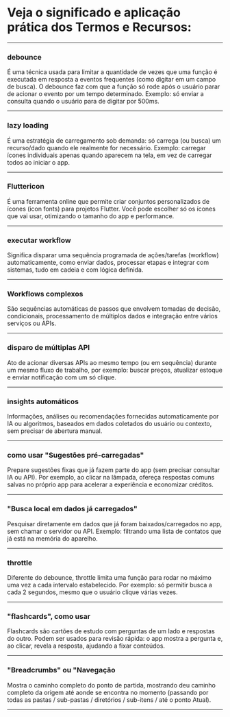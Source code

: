 # Veja o significado e aplicação prática dos Termos e Recursos:

***

### **debounce**
É uma técnica usada para limitar a quantidade de vezes que uma função é executada em resposta a eventos frequentes (como digitar em um campo de busca). O debounce faz com que a função só rode após o usuário parar de acionar o evento por um tempo determinado. Exemplo: só enviar a consulta quando o usuário para de digitar por 500ms.

***

### **lazy loading**
É uma estratégia de carregamento sob demanda: só carrega (ou busca) um recurso/dado quando ele realmente for necessário. Exemplo: carregar ícones individuais apenas quando aparecem na tela, em vez de carregar todos ao iniciar o app.

***

### **Fluttericon**
É uma ferramenta online que permite criar conjuntos personalizados de ícones (icon fonts) para projetos Flutter. Você pode escolher só os ícones que vai usar, otimizando o tamanho do app e performance.

***

### **executar workflow**
Significa disparar uma sequência programada de ações/tarefas (workflow) automaticamente, como enviar dados, processar etapas e integrar com sistemas, tudo em cadeia e com lógica definida.

***

### **Workflows complexos**
São sequências automáticas de passos que envolvem tomadas de decisão, condicionais, processamento de múltiplos dados e integração entre vários serviços ou APIs.

***

### **disparo de múltiplas API**
Ato de acionar diversas APIs ao mesmo tempo (ou em sequência) durante um mesmo fluxo de trabalho, por exemplo: buscar preços, atualizar estoque e enviar notificação com um só clique.

***

### **insights automáticos**
Informações, análises ou recomendações fornecidas automaticamente por IA ou algoritmos, baseados em dados coletados do usuário ou contexto, sem precisar de abertura manual.

***

### **como usar "Sugestões pré-carregadas"**
Prepare sugestões fixas que já fazem parte do app (sem precisar consultar IA ou API). Por exemplo, ao clicar na lâmpada, ofereça respostas comuns salvas no próprio app para acelerar a experiência e economizar créditos.

***

### **"Busca local em dados já carregados"**
Pesquisar diretamente em dados que já foram baixados/carregados no app, sem chamar o servidor ou API. Exemplo: filtrando uma lista de contatos que já está na memória do aparelho.

***

### **throttle**
Diferente do debounce, throttle limita uma função para rodar no máximo uma vez a cada intervalo estabelecido. Por exemplo: só permitir busca a cada 2 segundos, mesmo que o usuário clique várias vezes.

***

### **"flashcards", como usar**
Flashcards são cartões de estudo com perguntas de um lado e respostas do outro. Podem ser usados para revisão rápida: o app mostra a pergunta e, ao clicar, revela a resposta, ajudando a fixar conteúdos.

***

### **"Breadcrumbs" ou "Navegação**
Mostra o caminho completo do ponto de partida, mostrando deu caminho completo da origem até aonde se encontra no momento (passando por todas as pastas / sub-pastas / diretórios / sub-itens / até o ponto Atual).

***
